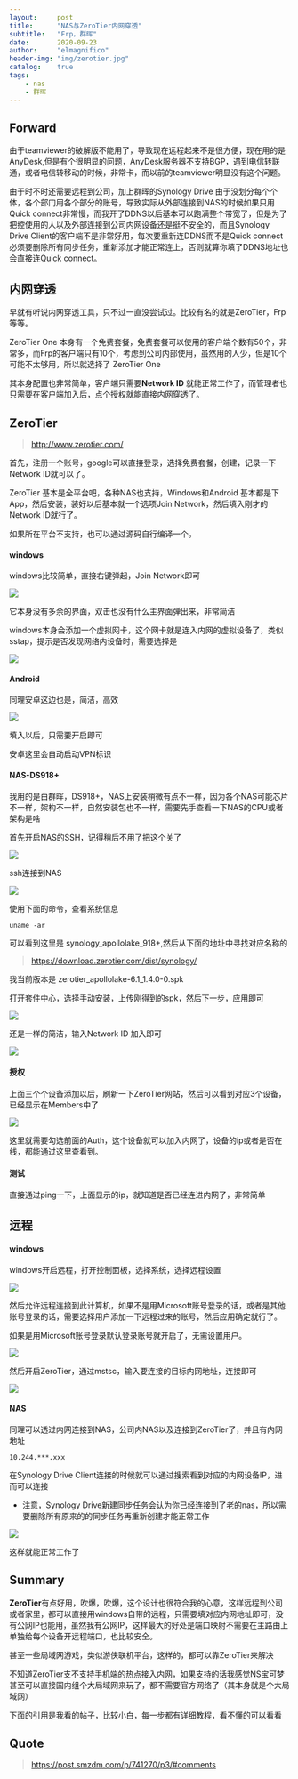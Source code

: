 ```yaml
---
layout:     post
title:      "NAS与ZeroTier内网穿透"
subtitle:   "Frp，群晖"
date:       2020-09-23
author:     "elmagnifico"
header-img: "img/zerotier.jpg"
catalog:    true
tags:
    - nas
    - 群晖
---
```


## Forward

由于teamviewer的破解版不能用了，导致现在远程起来不是很方便，现在用的是AnyDesk,但是有个很明显的问题，AnyDesk服务器不支持BGP，遇到电信转联通，或者电信转移动的时候，非常卡，而以前的teamviewer明显没有这个问题。



由于时不时还需要远程到公司，加上群晖的Synology Drive 由于没划分每个个体，各个部门用各个部分的账号，导致实际从外部连接到NAS的时候如果只用Quick connect非常慢，而我开了DDNS以后基本可以跑满整个带宽了，但是为了把控使用的人以及外部连接到公司内网设备还是挺不安全的，而且Synology Drive Client的客户端不是非常好用，每次要重新连DDNS而不是Quick connect必须要删除所有同步任务，重新添加才能正常连上，否则就算你填了DDNS地址也会直接连Quick connect。



## 内网穿透

早就有听说内网穿透工具，只不过一直没尝试过。比较有名的就是ZeroTier，Frp等等。



ZeroTier One 本身有一个免费套餐，免费套餐可以使用的客户端个数有50个，非常多，而Frp的客户端只有10个，考虑到公司内部使用，虽然用的人少，但是10个可能不太够用，所以就选择了 ZeroTier One



其本身配置也非常简单，客户端只需要**Network ID** 就能正常工作了，而管理者也只需要在客户端加入后，点个授权就能直接内网穿透了。



## ZeroTier

> http://www.zerotier.com/

首先，注册一个账号，google可以直接登录，选择免费套餐，创建，记录一下Network ID就可以了。

ZeroTier 基本是全平台吧，各种NAS也支持，Windows和Android 基本都是下App，然后安装，装好以后基本就一个选项Join Network，然后填入刚才的Network ID就行了。

如果所在平台不支持，也可以通过源码自行编译一个。



#### windows

windows比较简单，直接右键弹起，Join Network即可

![](http://img.elmagnifico.tech:9514/static/upload/elmagnifico/hkpXzAqyHr4u8Bt.png)

它本身没有多余的界面，双击也没有什么主界面弹出来，非常简洁

windows本身会添加一个虚拟网卡，这个网卡就是连入内网的虚拟设备了，类似sstap，提示是否发现网络内设备时，需要选择是

![](http://img.elmagnifico.tech:9514/static/upload/elmagnifico/wyVJiOqRFbKD82A.png)



#### Android

同理安卓这边也是，简洁，高效

![](http://img.elmagnifico.tech:9514/static/upload/elmagnifico/Uu8ZaRwQhqFvAj2.png)

填入以后，只需要开启即可

安卓这里会自动启动VPN标识



#### NAS-DS918+

我用的是白群晖，DS918+，NAS上安装稍微有点不一样，因为各个NAS可能芯片不一样，架构不一样，自然安装包也不一样，需要先手查看一下NAS的CPU或者架构是啥

首先开启NAS的SSH，记得稍后不用了把这个关了

![](http://img.elmagnifico.tech:9514/static/upload/elmagnifico/4a5ELDkdpuOK9s6.png)



ssh连接到NAS

![](http://img.elmagnifico.tech:9514/static/upload/elmagnifico/e6LQvRnZrPDYaAI.png)



使用下面的命令，查看系统信息

```
uname -ar
```

可以看到这里是 synology_apollolake_918+,然后从下面的地址中寻找对应名称的

> https://download.zerotier.com/dist/synology/

我当前版本是 zerotier_apollolake-6.1_1.4.0-0.spk

打开套件中心，选择手动安装，上传刚得到的spk，然后下一步，应用即可

![](http://img.elmagnifico.tech:9514/static/upload/elmagnifico/7MZlrbVG5xs8INO.png)



还是一样的简洁，输入Network ID 加入即可

![](http://img.elmagnifico.tech:9514/static/upload/elmagnifico/F2SpHGR9AknjCTr.png)



#### 授权

上面三个个设备添加以后，刷新一下ZeroTier网站，然后可以看到对应3个设备，已经显示在Members中了

![](http://img.elmagnifico.tech:9514/static/upload/elmagnifico/3UlNaEq6WCRn4DH.png)

这里就需要勾选前面的Auth，这个设备就可以加入内网了，设备的ip或者是否在线，都能通过这里查看到。



#### 测试

直接通过ping一下，上面显示的ip，就知道是否已经连进内网了，非常简单



## 远程

#### windows

windows开启远程，打开控制面板，选择系统，选择远程设置

![](http://img.elmagnifico.tech:9514/static/upload/elmagnifico/iydCYceT9zjfVMO.png)

然后允许远程连接到此计算机，如果不是用Microsoft账号登录的话，或者是其他账号登录的话，需要选择用户添加一下远程过来的账号，然后应用确定就行了。

如果是用Microsoft账号登录默认登录账号就开启了，无需设置用户。

![](http://img.elmagnifico.tech:9514/static/upload/elmagnifico/rvaWqk2z7OEYdl1.png)

然后开启ZeroTier，通过mstsc，输入要连接的目标内网地址，连接即可

![](http://img.elmagnifico.tech:9514/static/upload/elmagnifico/VzpJTUwEKoYQlfL.png)



#### NAS

同理可以透过内网连接到NAS，公司内NAS以及连接到ZeroTier了，并且有内网地址

```
10.244.***.xxx
```

在Synology Drive Client连接的时候就可以通过搜索看到对应的内网设备IP，进而可以连接

- 注意，Synology Drive新建同步任务会认为你已经连接到了老的nas，所以需要删除所有原来的的同步任务再重新创建才能正常工作

![](http://img.elmagnifico.tech:9514/static/upload/elmagnifico/VeaodnIZ4FS5BPM.png)

这样就能正常工作了

## Summary

**ZeroTier**有点好用，吹爆，吹爆，这个设计也很符合我的心意，这样远程到公司或者家里，都可以直接用windows自带的远程，只需要填对应内网地址即可，没有公网IP也能用，虽然我有公网IP，这样最大的好处是端口映射不需要在主路由上单独给每个设备开远程端口，也比较安全。 

甚至一些局域网游戏，类似游侠联机平台，这样的，都可以靠ZeroTier来解决

不知道ZeroTier支不支持手机端的热点接入内网，如果支持的话我感觉NS宝可梦甚至可以直接国内组个大局域网来玩了，都不需要官方网络了（其本身就是个大局域网）

下面的引用是我看的帖子，比较小白，每一步都有详细教程，看不懂的可以看看

## Quote

> https://post.smzdm.com/p/741270/p3/#comments

